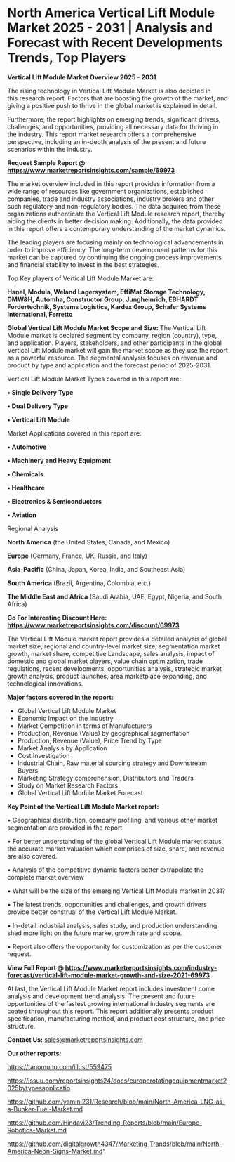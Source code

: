 # North America Vertical Lift Module Market 2025 - 2031 | Analysis and Forecast with Recent Developments Trends, Top Players

<Strong> Vertical Lift Module Market Overview 2025 - 2031</strong>

The rising technology in Vertical Lift Module Market is also depicted in this research report. Factors that are boosting the growth of the market, and giving a positive push to thrive in the global market is explained in detail.

Furthermore, the report highlights on emerging trends, significant drivers, challenges, and opportunities, providing all necessary data for thriving in the industry. This report market research offers a comprehensive perspective, including an in-depth analysis of the present and future scenarios within the industry.

<strong>Request Sample Report @ <a href=https://www.marketreportsinsights.com/sample/69973>https://www.marketreportsinsights.com/sample/69973</a></strong>

The market overview included in this report provides information from a wide range of resources like government organizations, established companies, trade and industry associations, industry brokers and other such regulatory and non-regulatory bodies. The data acquired from these organizations authenticate the Vertical Lift Module research report, thereby aiding the clients in better decision making. Additionally, the data provided in this report offers a contemporary understanding of the market dynamics.

The leading players are focusing mainly on technological advancements in order to improve efficiency. The long-term development patterns for this market can be captured by continuing the ongoing process improvements and financial stability to invest in the best strategies.

Top Key players of Vertical Lift Module Market are:

<strong>Hanel, Modula, Weland Lagersystem, EffiMat Storage Technology, DMW&H, Automha, Constructor Group, Jungheinrich, EBHARDT Fordertechnik, Systems Logistics, Kardex Group, Schafer Systems International, Ferretto</strong>

<strong><b>Global Vertical Lift Module Market Scope and Size:</b></strong>
The Vertical Lift Module market is declared segment by company, region (country), type, and application. Players, stakeholders, and other participants in the global Vertical Lift Module market will gain the market scope as they use the report as a powerful resource. The segmental analysis focuses on revenue and product by type and application and the forecast period of 2025-2031.

Vertical Lift Module Market Types covered in this report are:

<strong>• Single Delivery Type

• Dual Delivery Type

• Vertical Lift Module</strong>

Market Applications covered in this report are:

<strong>• Automotive

• Machinery and Heavy Equipment

• Chemicals

• Healthcare

• Electronics & Semiconductors

• Aviation</strong> 

Regional Analysis

<strong>North America</strong> (the United States, Canada, and Mexico)

<strong>Europe</strong> (Germany, France, UK, Russia, and Italy)

<strong>Asia-Pacific</strong> (China, Japan, Korea, India, and Southeast Asia)

<strong>South America</strong> (Brazil, Argentina, Colombia, etc.)

<strong>The Middle East and Africa</strong> (Saudi Arabia, UAE, Egypt, Nigeria, and South Africa)

<strong>Go For Interesting Discount Here: <a href=https://www.marketreportsinsights.com/discount/69973>https://www.marketreportsinsights.com/discount/69973</a></strong>

The Vertical Lift Module market report provides a detailed analysis of global market size, regional and country-level market size, segmentation market growth, market share, competitive Landscape, sales analysis, impact of domestic and global market players, value chain optimization, trade regulations, recent developments, opportunities analysis, strategic market growth analysis, product launches, area marketplace expanding, and technological innovations.

<strong><b>Major factors covered in the report:</b></strong>
<ul>
  <li>Global Vertical Lift Module Market </li>
  <li>Economic Impact on the Industry</li>
  <li>Market Competition in terms of Manufacturers</li>
  <li>Production, Revenue (Value) by geographical segmentation</li>
  <li>Production, Revenue (Value), Price Trend by Type</li>
  <li>Market Analysis by Application</li>
  <li>Cost Investigation</li>
  <li>Industrial Chain, Raw material sourcing strategy and Downstream Buyers</li>
  <li>Marketing Strategy comprehension, Distributors and Traders</li>
  <li>Study on Market Research Factors</li>
  <li>Global Vertical Lift Module Market Forecast</li>
</ul>

<strong><b>Key Point of the Vertical Lift Module Market report:</b></strong>

• Geographical distribution, company profiling, and various other market segmentation are provided in the report.

• For better understanding of the global Vertical Lift Module market status, the accurate market valuation which comprises of size, share, and revenue are also covered.

• Analysis of the competitive dynamic factors better extrapolate the complete market overview

• What will be the size of the emerging Vertical Lift Module market in 2031?

• The latest trends, opportunities and challenges, and growth drivers provide better construal of the Vertical Lift Module Market.

• In-detail industrial analysis, sales study, and production understanding shed more light on the future market growth rate and scope.

• Report also offers the opportunity for customization as per the customer request.

<strong><b>View Full Report @ <a href=https://www.marketreportsinsights.com/industry-forecast/vertical-lift-module-market-growth-and-size-2021-69973>https://www.marketreportsinsights.com/industry-forecast/vertical-lift-module-market-growth-and-size-2021-69973</a></b></strong>


At last, the Vertical Lift Module Market report includes investment come analysis and development trend analysis. The present and future opportunities of the fastest growing international industry segments are coated throughout this report. This report additionally presents product specification, manufacturing method, and product cost structure, and price structure.

<strong>Contact Us:</strong>
sales@marketreportsinsights.com

<strong>Our other reports:</strong>

<a href=https://tanomuno.com/illust/559475>https://tanomuno.com/illust/559475</a>

<a href=https://issuu.com/reportsinsights24/docs/europerotatingequipmentmarket2025bytypesapplicatio>https://issuu.com/reportsinsights24/docs/europerotatingequipmentmarket2025bytypesapplicatio</a>

<a href=https://github.com/yamini231/Research/blob/main/North-America-LNG-as-a-Bunker-Fuel-Market.md>https://github.com/yamini231/Research/blob/main/North-America-LNG-as-a-Bunker-Fuel-Market.md</a>

<a href=https://github.com/Hindavi23/Trending-Reports/blob/main/Europe-Robotics-Market.md>https://github.com/Hindavi23/Trending-Reports/blob/main/Europe-Robotics-Market.md</a>

<a href=https://github.com/digitalgrowth4347/Marketing-Trands/blob/main/North-America-Neon-Signs-Market.md>https://github.com/digitalgrowth4347/Marketing-Trands/blob/main/North-America-Neon-Signs-Market.md</a>"
